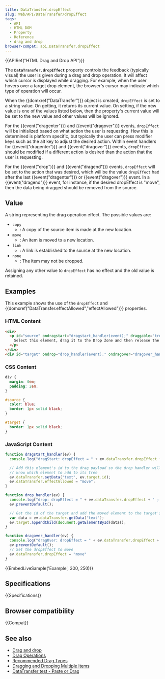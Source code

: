 ```yaml
---
title: DataTransfer.dropEffect
slug: Web/API/DataTransfer/dropEffect
tags:
  - API
  - HTML DOM
  - Property
  - Reference
  - drag and drop
browser-compat: api.DataTransfer.dropEffect
---
```

{{APIRef("HTML Drag and Drop API")}}

The **`DataTransfer.dropEffect`** property controls the
feedback (typically visual) the user is given during a drag and drop operation. It will
affect which cursor is displayed while dragging. For example, when the user hovers over
a target drop element, the browser's cursor may indicate which type of operation will
occur.

When the {{domxref("DataTransfer")}} object is created, `dropEffect` is set
to a string value. On getting, it returns its current value. On setting, if the new
value is one of the values listed below, then the property's current value will be set
to the new value and other values will be ignored.

For the {{event("dragenter")}} and {{event("dragover")}} events,
`dropEffect` will be initialized based on what action the user is requesting.
How this is determined is platform specific, but typically the user can press modifier
keys such as the alt key to adjust the desired action. Within event handlers for
{{event("dragenter")}} and {{event("dragover")}} events, `dropEffect` should
be modified if a different action is desired than the action that the user is
requesting.

For the {{event("drop")}} and {{event("dragend")}} events, `dropEffect` will
be set to the action that was desired, which will be the value `dropEffect`
had after the last {{event("dragenter")}} or {{event("dragover")}} event. In a
{{event("dragend")}} event, for instance, if the desired dropEffect is "move", then the
data being dragged should be removed from the source.

## Value

A string representing the drag operation effect. The possible values
are:

- `copy`
  - : A copy of the source item is made at the new location.
- `move`
  - : An item is moved to a new location.
- `link`
  - : A link is established to the source at the new location.
- `none`
  - : The item may not be dropped.

Assigning any other value to `dropEffect` has no effect and the old value is
retained.

## Examples

This example shows the use of the `dropEffect` and
{{domxref("DataTransfer.effectAllowed","effectAllowed")}} properties.

### HTML Content

```html
<div>
  <p id="source" ondragstart="dragstart_handler(event);" draggable="true">
    Select this element, drag it to the Drop Zone and then release the selection to move the element.
  </p>
</div>
<div id="target" ondrop="drop_handler(event);" ondragover="dragover_handler(event);">Drop Zone</div>
```

### CSS Content

```css
div {
  margin: 0em;
  padding: 2em;
}

#source {
  color: blue;
  border: 1px solid black;
}

#target {
  border: 1px solid black;
}
```

### JavaScript Content

```js
function dragstart_handler(ev) {
  console.log("dragStart: dropEffect = " + ev.dataTransfer.dropEffect + " ; effectAllowed = " + ev.dataTransfer.effectAllowed);

  // Add this element's id to the drag payload so the drop handler will
  // know which element to add to its tree
  ev.dataTransfer.setData("text", ev.target.id);
  ev.dataTransfer.effectAllowed = "move";
}

function drop_handler(ev) {
  console.log("drop: dropEffect = " + ev.dataTransfer.dropEffect + " ; effectAllowed = " + ev.dataTransfer.effectAllowed);
  ev.preventDefault();

  // Get the id of the target and add the moved element to the target's DOM
  var data = ev.dataTransfer.getData("text");
  ev.target.appendChild(document.getElementById(data));
}

function dragover_handler(ev) {
  console.log("dragOver: dropEffect = " + ev.dataTransfer.dropEffect + " ; effectAllowed = " + ev.dataTransfer.effectAllowed);
  ev.preventDefault();
  // Set the dropEffect to move
  ev.dataTransfer.dropEffect = "move"
}
```

{{EmbedLiveSample('Example', 300, 250)}}

## Specifications

{{Specifications}}

## Browser compatibility

{{Compat}}

## See also

- [Drag and drop](/en-US/docs/Web/API/HTML_Drag_and_Drop_API)
- [Drag Operations](/en-US/docs/Web/API/HTML_Drag_and_Drop_API/Drag_operations)
- [Recommended Drag Types](/en-US/docs/Web/API/HTML_Drag_and_Drop_API/Recommended_drag_types)
- [Dragging and Dropping Multiple Items](/en-US/docs/Web/API/HTML_Drag_and_Drop_API/Multiple_items)
- [DataTransfer test - Paste or Drag](https://codepen.io/tech_query/pen/MqGgap)
